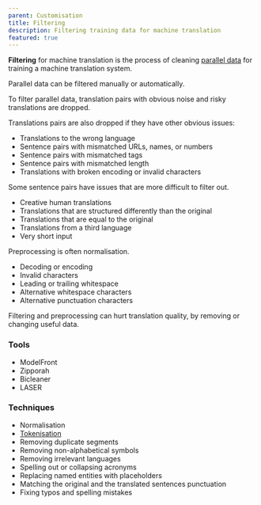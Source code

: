 ```yaml
---
parent: Customisation
title: Filtering
description: Filtering training data for machine translation
featured: true
---
```


**Filtering** for machine translation is the process of cleaning [parallel data](/parallel-data) for training a machine translation system.

Parallel data can be filtered manually or automatically.

To filter parallel data, translation pairs with obvious noise and risky translations are dropped.

Translations pairs are also dropped if they have other obvious issues:

* Translations to the wrong language
* Sentence pairs with mismatched URLs, names, or numbers
* Sentence pairs with mismatched tags
* Sentence pairs with mismatched length
* Translations with broken encoding or invalid characters

Some sentence pairs have issues that are more difficult to filter out.

* Creative human translations
* Translations that are structured differently than the original
* Translations that are equal to the original
* Translations from a third language
* Very short input

Preprocessing is often normalisation.
* Decoding or encoding
* Invalid characters
* Leading or trailing whitespace
* Alternative whitespace characters
* Alternative punctuation characters

Filtering and preprocessing can hurt translation quality, by removing or changing useful data.

### Tools

* ModelFront
* Zipporah
* Bicleaner
* LASER

### Techniques

* Normalisation
* [Tokenisation](/tokenisation)
* Removing duplicate segments
* Removing non-alphabetical symbols
* Removing irrelevant languages
* Spelling out or collapsing acronyms
* Replacing named entities with placeholders
* Matching the original and the translated sentences punctuation
* Fixing typos and spelling mistakes
